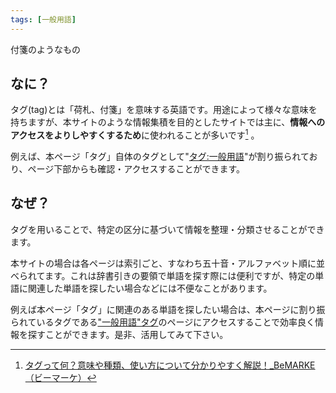 ```yaml
---
tags: [一般用語]
---
```


付箋のようなもの

## なに？

タグ(tag)とは「荷札、付箋」を意味する英語です。用途によって様々な意味を持ちますが、本サイトのような情報集積を目的としたサイトでは主に、**情報へのアクセスをよりしやすくするため**に使われることが多いです[^1] 。

例えば、本ページ「タグ」自体のタグとして"[タグ:一般用語](/docs/tags/一般用語)"が割り振られており、ページ下部からも確認・アクセスすることができます。

## なぜ？

タグを用いることで、特定の区分に基づいて情報を整理・分類させることができます。

本サイトの場合は各ページは索引ごと、すなわち五十音・アルファベット順に並べられてます。これは辞書引きの要領で単語を探す際には便利ですが、特定の単語に関連した単語を探したい場合などには不便なことがあります。

例えば本ページ「タグ」に関連のある単語を探したい場合は、本ページに割り振られているタグである["一般用語"タグ](/docs/tags/一般用語)のページにアクセスすることで効率良く情報を探すことができます。是非、活用してみて下さい。

[^1]: [タグって何？意味や種類、使い方について分かりやすく解説！\_BeMARKE（ビーマーケ）](https://be-marke.jp/articles/knowhow-tag-eyecatch)
